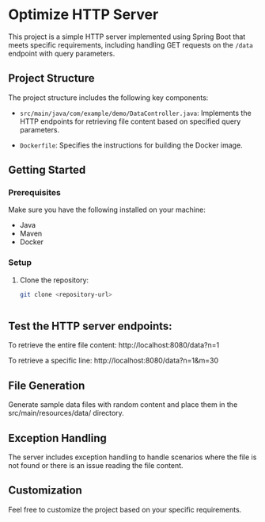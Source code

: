 # Optimize HTTP Server

This project is a simple HTTP server implemented using Spring Boot that meets specific requirements, including handling GET requests on the `/data` endpoint with query parameters.

## Project Structure

The project structure includes the following key components:

- `src/main/java/com/example/demo/DataController.java`: Implements the HTTP endpoints for retrieving file content based on specified query parameters.

- `Dockerfile`: Specifies the instructions for building the Docker image.

## Getting Started

### Prerequisites

Make sure you have the following installed on your machine:

- Java
- Maven
- Docker

### Setup

1. Clone the repository:

   ```bash
   git clone <repository-url>



## Test the HTTP server endpoints:

To retrieve the entire file content: http://localhost:8080/data?n=1

To retrieve a specific line: http://localhost:8080/data?n=1&m=30


## File Generation
Generate sample data files with random content and place them in the src/main/resources/data/ directory.


## Exception Handling
The server includes exception handling to handle scenarios where the file is not found or there is an issue reading the file content.


## Customization
Feel free to customize the project based on your specific requirements.






